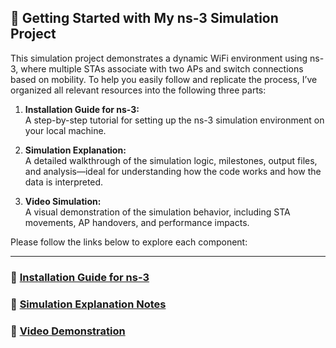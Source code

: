 ## 🧭 Getting Started with My ns-3 Simulation Project

This simulation project demonstrates a dynamic WiFi environment using ns-3, where multiple STAs associate with two APs and switch connections based on mobility. To help you easily follow and replicate the process, I’ve organized all relevant resources into the following three parts:

1. **Installation Guide for ns-3:**  
   A step-by-step tutorial for setting up the ns-3 simulation environment on your local machine.

2. **Simulation Explanation:**  
   A detailed walkthrough of the simulation logic, milestones, output files, and analysis—ideal for understanding how the code works and how the data is interpreted.

3. **Video Simulation:**  
   A visual demonstration of the simulation behavior, including STA movements, AP handovers, and performance impacts.

Please follow the links below to explore each component:

---

### 🔧 [Installation Guide for ns-3](https://github.com/bmw-ece-ntust/multimedia-wireless-networks/blob/2025-m11302229-Chen-Chun-Yu/a2/doc/Installation_guide.md#ns-3-installation-guide)


### 📘 [Simulation Explanation Notes](https://github.com/bmw-ece-ntust/multimedia-wireless-networks/blob/2025-m11302229-Chen-Chun-Yu/a2/doc/Simulation_explanation.md#-simulation-explanation--ns-3-network-simulator)


### 🎥 [Video Demonstration](https://youtu.be/8N1iCFL8YJk)

